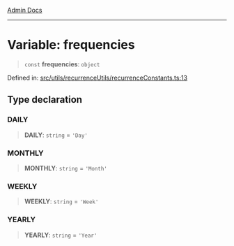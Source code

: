[Admin Docs](/)

***

# Variable: frequencies

> `const` **frequencies**: `object`

Defined in: [src/utils/recurrenceUtils/recurrenceConstants.ts:13](https://github.com/gautam-divyanshu/talawa-admin/blob/69cd9f147d3701d1db7821366b2c564d1fb49f77/src/utils/recurrenceUtils/recurrenceConstants.ts#L13)

## Type declaration

### DAILY

> **DAILY**: `string` = `'Day'`

### MONTHLY

> **MONTHLY**: `string` = `'Month'`

### WEEKLY

> **WEEKLY**: `string` = `'Week'`

### YEARLY

> **YEARLY**: `string` = `'Year'`
